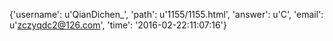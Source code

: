 {'username': u'QianDichen_', 'path': u'1155/1155.html', 'answer': u'C', 'email': u'zczyqdc2@126.com', 'time': '2016-02-22:11:07:16'}